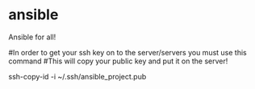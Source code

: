 # ansible
Ansible for all!

#In order to get your ssh key on to the server/servers you must use this command
#This will copy your public key and put it on the server!

ssh-copy-id -i ~/.ssh/ansible_project.pub <target ip address>

	
